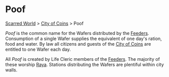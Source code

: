 # Poof

[Scarred World](./scarred-world.md) > [City of Coins](./city-of-coins.md) > Poof

*Poof* is the common name for the Wafers distributed by the [Feeders](./feeders.md). Consumption of a single Wafer supplies the equivalent of one day's ration, food and water. By law all citizens and guests of the [City of Coins](city-of-coins.md) are entitled to one Wafer each day.

All *Poof* is created by Life Cleric members of the [Feeders](./feeders.md). The majority of these worship [Raya](./pantheon.md). Stations distributing the Wafers are plentiful within city walls.